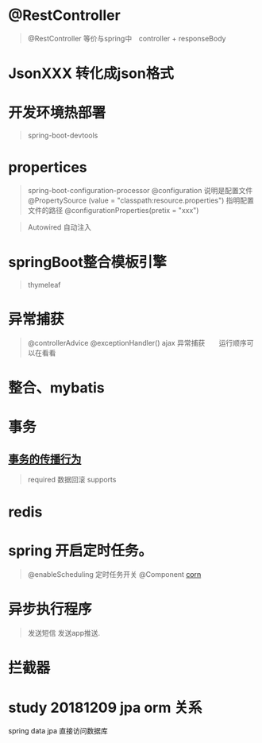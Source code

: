 # @RestController 
> @RestController 等价与spring中　controller + responseBody 


# JsonXXX 转化成json格式

# 开发环境热部署
>spring-boot-devtools

# propertices 
>spring-boot-configuration-processor
    @configuration 说明是配置文件
    @PropertySource (value = "classpath:resource.properties") 指明配置文件的路径
    @configurationProperties(pretix = "xxx")
    
    
>Autowired 自动注入

>

# springBoot整合模板引擎

> thymeleaf 


# 异常捕获
> @controllerAdvice  @exceptionHandler()
> ajax 异常捕获　　运行顺序可以在看看

# 整合、mybatis 

# 事务
## [事务的传播行为](https://blog.csdn.net/xiaoxiangyu5/article/details/50325221)
> required 数据回滚
> supports

# redis 

# spring 开启定时任务。

> @enableScheduling 定时任务开关
> @Component 
>[corn](http://cron.qqe2.com)

# 异步执行程序
> 发送短信
> 发送app推送.

# 拦截器
>  


# study 20181209 jpa orm 关系

spring data jpa 直接访问数据库







